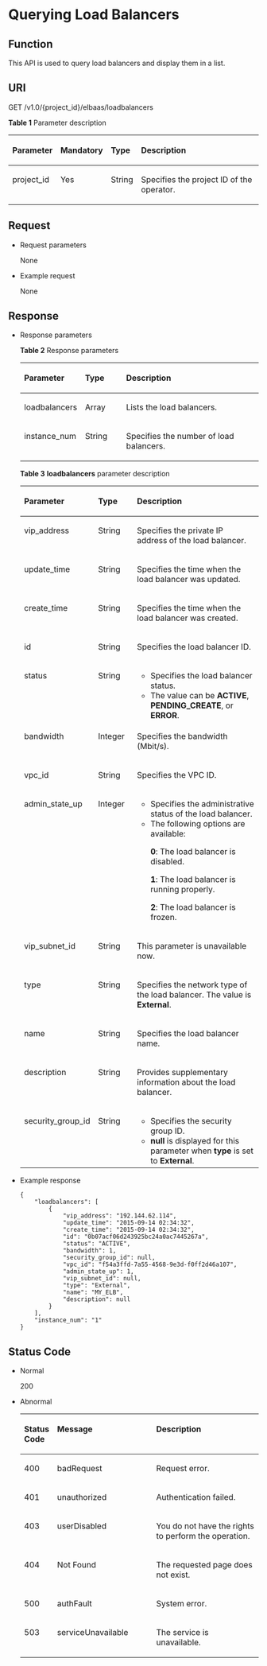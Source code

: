 # Querying Load Balancers<a name="EN-US_TOPIC_0096561504"></a>

## Function<a name="en-us_topic_0020100182_section16965623"></a>

This API is used to query load balancers and display them in a list.

## URI<a name="en-us_topic_0020100182_section18472885"></a>

GET /v1.0/\{project\_id\}/elbaas/loadbalancers

**Table  1**  Parameter description

<a name="en-us_topic_0020100182_table423243211824"></a>
<table><thead align="left"><tr id="en-us_topic_0020100182_row62399911824"><th class="cellrowborder" valign="top" width="18%" id="mcps1.2.5.1.1"><p id="en-us_topic_0020100182_p5054393511824"><a name="en-us_topic_0020100182_p5054393511824"></a><a name="en-us_topic_0020100182_p5054393511824"></a>Parameter</p>
</th>
<th class="cellrowborder" valign="top" width="16%" id="mcps1.2.5.1.2"><p id="en-us_topic_0020100182_p41808011824"><a name="en-us_topic_0020100182_p41808011824"></a><a name="en-us_topic_0020100182_p41808011824"></a><strong id="b842352706192244"><a name="b842352706192244"></a><a name="b842352706192244"></a>Mandatory</strong></p>
</th>
<th class="cellrowborder" valign="top" width="12%" id="mcps1.2.5.1.3"><p id="en-us_topic_0020100182_p28618744114854"><a name="en-us_topic_0020100182_p28618744114854"></a><a name="en-us_topic_0020100182_p28618744114854"></a><strong id="b842352706145623"><a name="b842352706145623"></a><a name="b842352706145623"></a>Type</strong></p>
</th>
<th class="cellrowborder" valign="top" width="54%" id="mcps1.2.5.1.4"><p id="en-us_topic_0020100182_p3386452111824"><a name="en-us_topic_0020100182_p3386452111824"></a><a name="en-us_topic_0020100182_p3386452111824"></a>Description</p>
</th>
</tr>
</thead>
<tbody><tr id="en-us_topic_0020100182_row5867171511824"><td class="cellrowborder" valign="top" width="18%" headers="mcps1.2.5.1.1 "><p id="p19621559174917"><a name="p19621559174917"></a><a name="p19621559174917"></a>project_id</p>
</td>
<td class="cellrowborder" valign="top" width="16%" headers="mcps1.2.5.1.2 "><p id="en-us_topic_0020100182_p868365711824"><a name="en-us_topic_0020100182_p868365711824"></a><a name="en-us_topic_0020100182_p868365711824"></a>Yes</p>
</td>
<td class="cellrowborder" valign="top" width="12%" headers="mcps1.2.5.1.3 "><p id="en-us_topic_0020100182_p64087506114854"><a name="en-us_topic_0020100182_p64087506114854"></a><a name="en-us_topic_0020100182_p64087506114854"></a>String</p>
</td>
<td class="cellrowborder" valign="top" width="54%" headers="mcps1.2.5.1.4 "><p id="en-us_topic_0020100182_p3228758811824"><a name="en-us_topic_0020100182_p3228758811824"></a><a name="en-us_topic_0020100182_p3228758811824"></a>Specifies the project ID of the operator.</p>
</td>
</tr>
</tbody>
</table>

## Request<a name="en-us_topic_0020100182_section32038241"></a>

-   Request parameters

    None


-   Example request

    None


## Response<a name="en-us_topic_0020100182_section19908716"></a>

-   Response parameters

    **Table  2**  Response parameters

    <a name="en-us_topic_0020100182_table34601787174952"></a>
    <table><thead align="left"><tr id="en-us_topic_0020100182_row40266818174952"><th class="cellrowborder" valign="top" width="19%" id="mcps1.2.4.1.1"><p id="en-us_topic_0020100182_p40386800174952"><a name="en-us_topic_0020100182_p40386800174952"></a><a name="en-us_topic_0020100182_p40386800174952"></a>Parameter</p>
    </th>
    <th class="cellrowborder" valign="top" width="18%" id="mcps1.2.4.1.2"><p id="en-us_topic_0020100182_p50105334174952"><a name="en-us_topic_0020100182_p50105334174952"></a><a name="en-us_topic_0020100182_p50105334174952"></a>Type</p>
    </th>
    <th class="cellrowborder" valign="top" width="63%" id="mcps1.2.4.1.3"><p id="en-us_topic_0020100182_p32000253174952"><a name="en-us_topic_0020100182_p32000253174952"></a><a name="en-us_topic_0020100182_p32000253174952"></a>Description</p>
    </th>
    </tr>
    </thead>
    <tbody><tr id="en-us_topic_0020100182_row41883692174952"><td class="cellrowborder" valign="top" width="19%" headers="mcps1.2.4.1.1 "><p id="en-us_topic_0020100182_p37135916174952"><a name="en-us_topic_0020100182_p37135916174952"></a><a name="en-us_topic_0020100182_p37135916174952"></a>loadbalancers</p>
    </td>
    <td class="cellrowborder" valign="top" width="18%" headers="mcps1.2.4.1.2 "><p id="p1587515694812"><a name="p1587515694812"></a><a name="p1587515694812"></a>Array</p>
    </td>
    <td class="cellrowborder" valign="top" width="63%" headers="mcps1.2.4.1.3 "><p id="en-us_topic_0020100182_p56614318174952"><a name="en-us_topic_0020100182_p56614318174952"></a><a name="en-us_topic_0020100182_p56614318174952"></a>Lists the load balancers.</p>
    </td>
    </tr>
    <tr id="en-us_topic_0020100182_row30174695111317"><td class="cellrowborder" valign="top" width="19%" headers="mcps1.2.4.1.1 "><p id="en-us_topic_0020100182_p16393887111317"><a name="en-us_topic_0020100182_p16393887111317"></a><a name="en-us_topic_0020100182_p16393887111317"></a>instance_num</p>
    </td>
    <td class="cellrowborder" valign="top" width="18%" headers="mcps1.2.4.1.2 "><p id="en-us_topic_0020100182_p52836457111317"><a name="en-us_topic_0020100182_p52836457111317"></a><a name="en-us_topic_0020100182_p52836457111317"></a>String</p>
    </td>
    <td class="cellrowborder" valign="top" width="63%" headers="mcps1.2.4.1.3 "><p id="en-us_topic_0020100182_p51894644111317"><a name="en-us_topic_0020100182_p51894644111317"></a><a name="en-us_topic_0020100182_p51894644111317"></a>Specifies the number of load balancers.</p>
    </td>
    </tr>
    </tbody>
    </table>

    **Table  3** **loadbalancers**  parameter description

    <a name="en-us_topic_0020100182_table291348694313"></a>
    <table><thead align="left"><tr id="en-us_topic_0020100182_row2893288394313"><th class="cellrowborder" valign="top" width="18.81188118811881%" id="mcps1.2.4.1.1"><p id="en-us_topic_0020100182_p1497261194313"><a name="en-us_topic_0020100182_p1497261194313"></a><a name="en-us_topic_0020100182_p1497261194313"></a>Parameter</p>
    </th>
    <th class="cellrowborder" valign="top" width="17.82178217821782%" id="mcps1.2.4.1.2"><p id="en-us_topic_0020100182_p482201094313"><a name="en-us_topic_0020100182_p482201094313"></a><a name="en-us_topic_0020100182_p482201094313"></a>Type</p>
    </th>
    <th class="cellrowborder" valign="top" width="63.366336633663366%" id="mcps1.2.4.1.3"><p id="en-us_topic_0020100182_p5503849294313"><a name="en-us_topic_0020100182_p5503849294313"></a><a name="en-us_topic_0020100182_p5503849294313"></a>Description</p>
    </th>
    </tr>
    </thead>
    <tbody><tr id="en-us_topic_0020100182_row2206588594313"><td class="cellrowborder" valign="top" width="18.81188118811881%" headers="mcps1.2.4.1.1 "><p id="en-us_topic_0020100182_p6186221594313"><a name="en-us_topic_0020100182_p6186221594313"></a><a name="en-us_topic_0020100182_p6186221594313"></a>vip_address</p>
    </td>
    <td class="cellrowborder" valign="top" width="17.82178217821782%" headers="mcps1.2.4.1.2 "><p id="en-us_topic_0020100182_p4478351994313"><a name="en-us_topic_0020100182_p4478351994313"></a><a name="en-us_topic_0020100182_p4478351994313"></a>String</p>
    </td>
    <td class="cellrowborder" valign="top" width="63.366336633663366%" headers="mcps1.2.4.1.3 "><p id="en-us_topic_0020100182_p358643694313"><a name="en-us_topic_0020100182_p358643694313"></a><a name="en-us_topic_0020100182_p358643694313"></a>Specifies the private IP address of the load balancer.</p>
    </td>
    </tr>
    <tr id="en-us_topic_0020100182_row1347272394313"><td class="cellrowborder" valign="top" width="18.81188118811881%" headers="mcps1.2.4.1.1 "><p id="en-us_topic_0020100182_p6437524194313"><a name="en-us_topic_0020100182_p6437524194313"></a><a name="en-us_topic_0020100182_p6437524194313"></a>update_time</p>
    </td>
    <td class="cellrowborder" valign="top" width="17.82178217821782%" headers="mcps1.2.4.1.2 "><p id="en-us_topic_0020100182_p4701201294313"><a name="en-us_topic_0020100182_p4701201294313"></a><a name="en-us_topic_0020100182_p4701201294313"></a>String</p>
    </td>
    <td class="cellrowborder" valign="top" width="63.366336633663366%" headers="mcps1.2.4.1.3 "><p id="en-us_topic_0020100182_p4987659994313"><a name="en-us_topic_0020100182_p4987659994313"></a><a name="en-us_topic_0020100182_p4987659994313"></a>Specifies the time when the load balancer was updated.</p>
    </td>
    </tr>
    <tr id="en-us_topic_0020100182_row969681194313"><td class="cellrowborder" valign="top" width="18.81188118811881%" headers="mcps1.2.4.1.1 "><p id="en-us_topic_0020100182_p5414564794313"><a name="en-us_topic_0020100182_p5414564794313"></a><a name="en-us_topic_0020100182_p5414564794313"></a>create_time</p>
    </td>
    <td class="cellrowborder" valign="top" width="17.82178217821782%" headers="mcps1.2.4.1.2 "><p id="en-us_topic_0020100182_p2372125494313"><a name="en-us_topic_0020100182_p2372125494313"></a><a name="en-us_topic_0020100182_p2372125494313"></a>String</p>
    </td>
    <td class="cellrowborder" valign="top" width="63.366336633663366%" headers="mcps1.2.4.1.3 "><p id="en-us_topic_0020100182_p4237344294313"><a name="en-us_topic_0020100182_p4237344294313"></a><a name="en-us_topic_0020100182_p4237344294313"></a>Specifies the time when the load balancer was created.</p>
    </td>
    </tr>
    <tr id="en-us_topic_0020100182_row922144494313"><td class="cellrowborder" valign="top" width="18.81188118811881%" headers="mcps1.2.4.1.1 "><p id="en-us_topic_0020100182_p2016244094313"><a name="en-us_topic_0020100182_p2016244094313"></a><a name="en-us_topic_0020100182_p2016244094313"></a>id</p>
    </td>
    <td class="cellrowborder" valign="top" width="17.82178217821782%" headers="mcps1.2.4.1.2 "><p id="en-us_topic_0020100182_p2254491094313"><a name="en-us_topic_0020100182_p2254491094313"></a><a name="en-us_topic_0020100182_p2254491094313"></a>String</p>
    </td>
    <td class="cellrowborder" valign="top" width="63.366336633663366%" headers="mcps1.2.4.1.3 "><p id="en-us_topic_0020100182_p1419842194313"><a name="en-us_topic_0020100182_p1419842194313"></a><a name="en-us_topic_0020100182_p1419842194313"></a>Specifies the load balancer ID.</p>
    </td>
    </tr>
    <tr id="en-us_topic_0020100182_row6013901494313"><td class="cellrowborder" valign="top" width="18.81188118811881%" headers="mcps1.2.4.1.1 "><p id="en-us_topic_0020100182_p1588413994313"><a name="en-us_topic_0020100182_p1588413994313"></a><a name="en-us_topic_0020100182_p1588413994313"></a>status</p>
    </td>
    <td class="cellrowborder" valign="top" width="17.82178217821782%" headers="mcps1.2.4.1.2 "><p id="en-us_topic_0020100182_p1154685894313"><a name="en-us_topic_0020100182_p1154685894313"></a><a name="en-us_topic_0020100182_p1154685894313"></a>String</p>
    </td>
    <td class="cellrowborder" valign="top" width="63.366336633663366%" headers="mcps1.2.4.1.3 "><a name="en-us_topic_0020100182_ul8773172115354"></a><a name="en-us_topic_0020100182_ul8773172115354"></a><ul id="en-us_topic_0020100182_ul8773172115354"><li>Specifies the load balancer status.</li><li>The value can be <strong id="b84235270695635"><a name="b84235270695635"></a><a name="b84235270695635"></a>ACTIVE</strong>, <strong id="b84235270695643"><a name="b84235270695643"></a><a name="b84235270695643"></a>PENDING_CREATE</strong>, or <strong id="b84235270695650"><a name="b84235270695650"></a><a name="b84235270695650"></a>ERROR</strong>.</li></ul>
    </td>
    </tr>
    <tr id="en-us_topic_0020100182_row2089948694313"><td class="cellrowborder" valign="top" width="18.81188118811881%" headers="mcps1.2.4.1.1 "><p id="en-us_topic_0020100182_p438021594313"><a name="en-us_topic_0020100182_p438021594313"></a><a name="en-us_topic_0020100182_p438021594313"></a>bandwidth</p>
    </td>
    <td class="cellrowborder" valign="top" width="17.82178217821782%" headers="mcps1.2.4.1.2 "><p id="en-us_topic_0020100182_p1925312994313"><a name="en-us_topic_0020100182_p1925312994313"></a><a name="en-us_topic_0020100182_p1925312994313"></a>Integer</p>
    </td>
    <td class="cellrowborder" valign="top" width="63.366336633663366%" headers="mcps1.2.4.1.3 "><p id="en-us_topic_0020100182_p1599960394313"><a name="en-us_topic_0020100182_p1599960394313"></a><a name="en-us_topic_0020100182_p1599960394313"></a>Specifies the bandwidth (Mbit/s).</p>
    </td>
    </tr>
    <tr id="en-us_topic_0020100182_row5811821394313"><td class="cellrowborder" valign="top" width="18.81188118811881%" headers="mcps1.2.4.1.1 "><p id="en-us_topic_0020100182_p5387765194313"><a name="en-us_topic_0020100182_p5387765194313"></a><a name="en-us_topic_0020100182_p5387765194313"></a>vpc_id</p>
    </td>
    <td class="cellrowborder" valign="top" width="17.82178217821782%" headers="mcps1.2.4.1.2 "><p id="en-us_topic_0020100182_p201363494313"><a name="en-us_topic_0020100182_p201363494313"></a><a name="en-us_topic_0020100182_p201363494313"></a>String</p>
    </td>
    <td class="cellrowborder" valign="top" width="63.366336633663366%" headers="mcps1.2.4.1.3 "><p id="en-us_topic_0020100182_p2888666194313"><a name="en-us_topic_0020100182_p2888666194313"></a><a name="en-us_topic_0020100182_p2888666194313"></a>Specifies the VPC ID.</p>
    </td>
    </tr>
    <tr id="en-us_topic_0020100182_row1505055994313"><td class="cellrowborder" valign="top" width="18.81188118811881%" headers="mcps1.2.4.1.1 "><p id="en-us_topic_0020100182_p5330187194313"><a name="en-us_topic_0020100182_p5330187194313"></a><a name="en-us_topic_0020100182_p5330187194313"></a>admin_state_up</p>
    </td>
    <td class="cellrowborder" valign="top" width="17.82178217821782%" headers="mcps1.2.4.1.2 "><p id="en-us_topic_0020100182_p2248427694313"><a name="en-us_topic_0020100182_p2248427694313"></a><a name="en-us_topic_0020100182_p2248427694313"></a>Integer</p>
    </td>
    <td class="cellrowborder" valign="top" width="63.366336633663366%" headers="mcps1.2.4.1.3 "><a name="en-us_topic_0020100182_ul6480915994313"></a><a name="en-us_topic_0020100182_ul6480915994313"></a><ul id="en-us_topic_0020100182_ul6480915994313"><li>Specifies the administrative status of the load balancer.</li><li>The following options are available:<p id="en-us_topic_0020100182_p2773489812039"><a name="en-us_topic_0020100182_p2773489812039"></a><a name="en-us_topic_0020100182_p2773489812039"></a><strong id="b842352706153922"><a name="b842352706153922"></a><a name="b842352706153922"></a>0</strong>: The load balancer is disabled.</p>
    <p id="en-us_topic_0020100182_p4828749112039"><a name="en-us_topic_0020100182_p4828749112039"></a><a name="en-us_topic_0020100182_p4828749112039"></a><strong id="b842352706154557"><a name="b842352706154557"></a><a name="b842352706154557"></a>1</strong>: The load balancer is running properly.</p>
    <p id="en-us_topic_0020100182_p3193424012039"><a name="en-us_topic_0020100182_p3193424012039"></a><a name="en-us_topic_0020100182_p3193424012039"></a><strong id="b842352706153951"><a name="b842352706153951"></a><a name="b842352706153951"></a>2</strong>: The load balancer is frozen.</p>
    </li></ul>
    </td>
    </tr>
    <tr id="en-us_topic_0020100182_row6669320194313"><td class="cellrowborder" valign="top" width="18.81188118811881%" headers="mcps1.2.4.1.1 "><p id="en-us_topic_0020100182_p123730594313"><a name="en-us_topic_0020100182_p123730594313"></a><a name="en-us_topic_0020100182_p123730594313"></a>vip_subnet_id</p>
    </td>
    <td class="cellrowborder" valign="top" width="17.82178217821782%" headers="mcps1.2.4.1.2 "><p id="en-us_topic_0020100182_p3311289694313"><a name="en-us_topic_0020100182_p3311289694313"></a><a name="en-us_topic_0020100182_p3311289694313"></a>String</p>
    </td>
    <td class="cellrowborder" valign="top" width="63.366336633663366%" headers="mcps1.2.4.1.3 "><p id="en-us_topic_0020100182_p4721962494313"><a name="en-us_topic_0020100182_p4721962494313"></a><a name="en-us_topic_0020100182_p4721962494313"></a>This parameter is unavailable now.</p>
    </td>
    </tr>
    <tr id="en-us_topic_0020100182_row1144074894313"><td class="cellrowborder" valign="top" width="18.81188118811881%" headers="mcps1.2.4.1.1 "><p id="en-us_topic_0020100182_p6336790594313"><a name="en-us_topic_0020100182_p6336790594313"></a><a name="en-us_topic_0020100182_p6336790594313"></a>type</p>
    </td>
    <td class="cellrowborder" valign="top" width="17.82178217821782%" headers="mcps1.2.4.1.2 "><p id="en-us_topic_0020100182_p3252666694313"><a name="en-us_topic_0020100182_p3252666694313"></a><a name="en-us_topic_0020100182_p3252666694313"></a>String</p>
    </td>
    <td class="cellrowborder" valign="top" width="63.366336633663366%" headers="mcps1.2.4.1.3 "><p id="en-us_topic_0020100182_p2251086594313"><a name="en-us_topic_0020100182_p2251086594313"></a><a name="en-us_topic_0020100182_p2251086594313"></a>Specifies the network type of the load balancer. The value is <strong>External</strong>.</p>
    </td>
    </tr>
    <tr id="en-us_topic_0020100182_row4372251194313"><td class="cellrowborder" valign="top" width="18.81188118811881%" headers="mcps1.2.4.1.1 "><p id="en-us_topic_0020100182_p3585787294313"><a name="en-us_topic_0020100182_p3585787294313"></a><a name="en-us_topic_0020100182_p3585787294313"></a>name</p>
    </td>
    <td class="cellrowborder" valign="top" width="17.82178217821782%" headers="mcps1.2.4.1.2 "><p id="en-us_topic_0020100182_p1880655694313"><a name="en-us_topic_0020100182_p1880655694313"></a><a name="en-us_topic_0020100182_p1880655694313"></a>String</p>
    </td>
    <td class="cellrowborder" valign="top" width="63.366336633663366%" headers="mcps1.2.4.1.3 "><p id="en-us_topic_0020100182_p4693603594313"><a name="en-us_topic_0020100182_p4693603594313"></a><a name="en-us_topic_0020100182_p4693603594313"></a>Specifies the load balancer name.</p>
    </td>
    </tr>
    <tr id="en-us_topic_0020100182_row5213068294313"><td class="cellrowborder" valign="top" width="18.81188118811881%" headers="mcps1.2.4.1.1 "><p id="en-us_topic_0020100182_p5795828794313"><a name="en-us_topic_0020100182_p5795828794313"></a><a name="en-us_topic_0020100182_p5795828794313"></a>description</p>
    </td>
    <td class="cellrowborder" valign="top" width="17.82178217821782%" headers="mcps1.2.4.1.2 "><p id="en-us_topic_0020100182_p6410964594313"><a name="en-us_topic_0020100182_p6410964594313"></a><a name="en-us_topic_0020100182_p6410964594313"></a>String</p>
    </td>
    <td class="cellrowborder" valign="top" width="63.366336633663366%" headers="mcps1.2.4.1.3 "><p id="en-us_topic_0020100182_p2549872394313"><a name="en-us_topic_0020100182_p2549872394313"></a><a name="en-us_topic_0020100182_p2549872394313"></a>Provides supplementary information about the load balancer.</p>
    </td>
    </tr>
    <tr id="en-us_topic_0020100182_row3793109194313"><td class="cellrowborder" valign="top" width="18.81188118811881%" headers="mcps1.2.4.1.1 "><p id="en-us_topic_0020100182_p6652295794313"><a name="en-us_topic_0020100182_p6652295794313"></a><a name="en-us_topic_0020100182_p6652295794313"></a>security_group_id</p>
    </td>
    <td class="cellrowborder" valign="top" width="17.82178217821782%" headers="mcps1.2.4.1.2 "><p id="en-us_topic_0020100182_p1965044094313"><a name="en-us_topic_0020100182_p1965044094313"></a><a name="en-us_topic_0020100182_p1965044094313"></a>String</p>
    </td>
    <td class="cellrowborder" valign="top" width="63.366336633663366%" headers="mcps1.2.4.1.3 "><a name="en-us_topic_0020100182_ul1041033994313"></a><a name="en-us_topic_0020100182_ul1041033994313"></a><ul id="en-us_topic_0020100182_ul1041033994313"><li>Specifies the security group ID.</li><li><strong id="b842352706113355"><a name="b842352706113355"></a><a name="b842352706113355"></a>null</strong> is displayed for this parameter when <strong id="b842352706113359"><a name="b842352706113359"></a><a name="b842352706113359"></a>type</strong> is set to <strong id="b84235270611343"><a name="b84235270611343"></a><a name="b84235270611343"></a>External</strong>.</li></ul>
    </td>
    </tr>
    </tbody>
    </table>


-   Example response

    ```
    {
        "loadbalancers": [
            {
                "vip_address": "192.144.62.114",
                "update_time": "2015-09-14 02:34:32",
                "create_time": "2015-09-14 02:34:32",
                "id": "0b07acf06d243925bc24a0ac7445267a",
                "status": "ACTIVE",
                "bandwidth": 1,
                "security_group_id": null,
                "vpc_id": "f54a3ffd-7a55-4568-9e3d-f0ff2d46a107",
                "admin_state_up": 1,
                "vip_subnet_id": null,
                "type": "External",
                "name": "MY_ELB",
                "description": null
            }
        ],
        "instance_num": "1"
    }
    ```


## Status Code<a name="en-us_topic_0020100182_section44960719"></a>

-   Normal

    200

-   Abnormal

    <a name="en-us_topic_0020100182_table18047584151435"></a>
    <table><thead align="left"><tr id="en-us_topic_0020100182_row3033869151435"><th class="cellrowborder" valign="top" width="11.469999999999999%" id="mcps1.1.4.1.1"><p id="en-us_topic_0020100182_p44416862151435"><a name="en-us_topic_0020100182_p44416862151435"></a><a name="en-us_topic_0020100182_p44416862151435"></a>Status Code</p>
    </th>
    <th class="cellrowborder" valign="top" width="42.29%" id="mcps1.1.4.1.2"><p id="p1541114817565"><a name="p1541114817565"></a><a name="p1541114817565"></a>Message</p>
    </th>
    <th class="cellrowborder" valign="top" width="46.239999999999995%" id="mcps1.1.4.1.3"><p id="en-us_topic_0020100182_p40996108151435"><a name="en-us_topic_0020100182_p40996108151435"></a><a name="en-us_topic_0020100182_p40996108151435"></a>Description</p>
    </th>
    </tr>
    </thead>
    <tbody><tr id="en-us_topic_0020100182_row32350462151435"><td class="cellrowborder" valign="top" width="11.469999999999999%" headers="mcps1.1.4.1.1 "><p id="en-us_topic_0020100182_p3141789151435"><a name="en-us_topic_0020100182_p3141789151435"></a><a name="en-us_topic_0020100182_p3141789151435"></a>400</p>
    </td>
    <td class="cellrowborder" valign="top" width="42.29%" headers="mcps1.1.4.1.2 "><p id="p92632001570"><a name="p92632001570"></a><a name="p92632001570"></a>badRequest</p>
    </td>
    <td class="cellrowborder" valign="top" width="46.239999999999995%" headers="mcps1.1.4.1.3 "><p id="en-us_topic_0020100182_p53158352151435"><a name="en-us_topic_0020100182_p53158352151435"></a><a name="en-us_topic_0020100182_p53158352151435"></a>Request error.</p>
    </td>
    </tr>
    <tr id="en-us_topic_0020100182_row8663125151435"><td class="cellrowborder" valign="top" width="11.469999999999999%" headers="mcps1.1.4.1.1 "><p id="en-us_topic_0020100182_p30624514151435"><a name="en-us_topic_0020100182_p30624514151435"></a><a name="en-us_topic_0020100182_p30624514151435"></a>401</p>
    </td>
    <td class="cellrowborder" valign="top" width="42.29%" headers="mcps1.1.4.1.2 "><p id="p142631095716"><a name="p142631095716"></a><a name="p142631095716"></a>unauthorized</p>
    </td>
    <td class="cellrowborder" valign="top" width="46.239999999999995%" headers="mcps1.1.4.1.3 "><p id="en-us_topic_0020100182_p64666551151435"><a name="en-us_topic_0020100182_p64666551151435"></a><a name="en-us_topic_0020100182_p64666551151435"></a>Authentication failed.</p>
    </td>
    </tr>
    <tr id="en-us_topic_0020100182_row45128053151435"><td class="cellrowborder" valign="top" width="11.469999999999999%" headers="mcps1.1.4.1.1 "><p id="en-us_topic_0020100182_p31493642151435"><a name="en-us_topic_0020100182_p31493642151435"></a><a name="en-us_topic_0020100182_p31493642151435"></a>403</p>
    </td>
    <td class="cellrowborder" valign="top" width="42.29%" headers="mcps1.1.4.1.2 "><p id="p172633025720"><a name="p172633025720"></a><a name="p172633025720"></a>userDisabled</p>
    </td>
    <td class="cellrowborder" valign="top" width="46.239999999999995%" headers="mcps1.1.4.1.3 "><p id="en-us_topic_0020100182_p848187151435"><a name="en-us_topic_0020100182_p848187151435"></a><a name="en-us_topic_0020100182_p848187151435"></a>You do not have the rights to perform the operation.</p>
    </td>
    </tr>
    <tr id="en-us_topic_0020100182_row7633690151435"><td class="cellrowborder" valign="top" width="11.469999999999999%" headers="mcps1.1.4.1.1 "><p id="en-us_topic_0020100182_p14349186151435"><a name="en-us_topic_0020100182_p14349186151435"></a><a name="en-us_topic_0020100182_p14349186151435"></a>404</p>
    </td>
    <td class="cellrowborder" valign="top" width="42.29%" headers="mcps1.1.4.1.2 "><p id="p626311014576"><a name="p626311014576"></a><a name="p626311014576"></a>Not Found</p>
    </td>
    <td class="cellrowborder" valign="top" width="46.239999999999995%" headers="mcps1.1.4.1.3 "><p id="en-us_topic_0020100182_p21433402151435"><a name="en-us_topic_0020100182_p21433402151435"></a><a name="en-us_topic_0020100182_p21433402151435"></a>The requested page does not exist.</p>
    </td>
    </tr>
    <tr id="en-us_topic_0020100182_row58682891151435"><td class="cellrowborder" valign="top" width="11.469999999999999%" headers="mcps1.1.4.1.1 "><p id="en-us_topic_0020100182_p55693759151435"><a name="en-us_topic_0020100182_p55693759151435"></a><a name="en-us_topic_0020100182_p55693759151435"></a>500</p>
    </td>
    <td class="cellrowborder" valign="top" width="42.29%" headers="mcps1.1.4.1.2 "><p id="p182636055715"><a name="p182636055715"></a><a name="p182636055715"></a>authFault</p>
    </td>
    <td class="cellrowborder" valign="top" width="46.239999999999995%" headers="mcps1.1.4.1.3 "><p id="en-us_topic_0020100182_p14900631151435"><a name="en-us_topic_0020100182_p14900631151435"></a><a name="en-us_topic_0020100182_p14900631151435"></a>System error.</p>
    </td>
    </tr>
    <tr id="en-us_topic_0020100182_row66996820151435"><td class="cellrowborder" valign="top" width="11.469999999999999%" headers="mcps1.1.4.1.1 "><p id="en-us_topic_0020100182_p58033374151435"><a name="en-us_topic_0020100182_p58033374151435"></a><a name="en-us_topic_0020100182_p58033374151435"></a>503</p>
    </td>
    <td class="cellrowborder" valign="top" width="42.29%" headers="mcps1.1.4.1.2 "><p id="p626360195711"><a name="p626360195711"></a><a name="p626360195711"></a>serviceUnavailable</p>
    </td>
    <td class="cellrowborder" valign="top" width="46.239999999999995%" headers="mcps1.1.4.1.3 "><p id="en-us_topic_0020100182_p3082881151435"><a name="en-us_topic_0020100182_p3082881151435"></a><a name="en-us_topic_0020100182_p3082881151435"></a>The service is unavailable.</p>
    </td>
    </tr>
    </tbody>
    </table>



